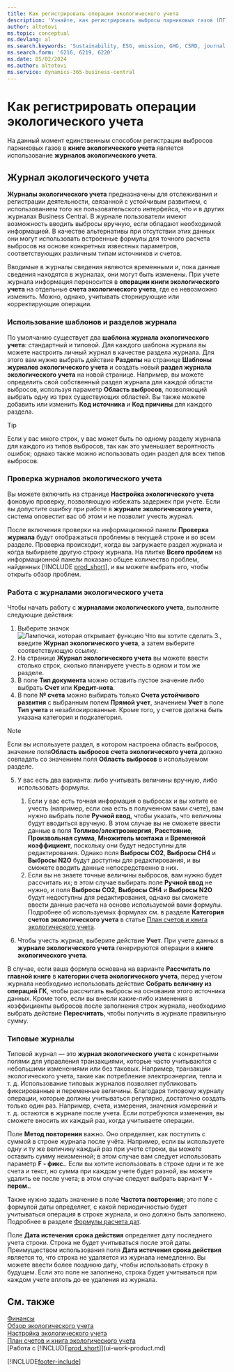 ```yaml
---
title: Как регистрировать операции экологического учета
description: 'Узнайте, как регистрировать выбросы парниковых газов (ПГ).'
author: altotovi
ms.topic: conceptual
ms.devlang: al
ms.search.keywords: 'Sustainability, ESG, emission, GHG, CSRD, journal'
ms.search.form: '6216, 6219, 6220'
ms.date: 05/02/2024
ms.author: altotovi
ms.service: dynamics-365-business-central
---
```


# Как регистрировать операции экологического учета  

На данный момент единственным способом регистрации выбросов парниковых газов в **книге экологического учета** является использование **журналов экологического учета**.   

## Журнал экологического учета  

**Журналы экологического учета** предназначены для отслеживания и регистрации деятельности, связанной с устойчивым развитием, с использованием того же пользовательского интерфейса, что и в других журналах Business Central. В журнале пользователи имеют возможность вводить выбросы вручную, если обладают необходимой информацией. В качестве альтернативы при отсутствии этих данных они могут использовать встроенные формулы для точного расчета выбросов на основе конкретных известных параметров, соответствующих различным типам источников и счетов. 

Вводимые в журналы сведения являются временными и, пока данные сведения находятся в журналах, они могут быть изменены. При учете журнала информация переносится в **операции книги экологического учета** на отдельные **счета экологического учета**, где ее невозможно изменить. Можно, однако, учитывать сторнирующие или корректирующие операции.  

### Использование шаблонов и разделов журнала 

По умолчанию существует два **шаблона журнала экологического учета**: стандартный и типовой. Для каждого шаблона журнала вы можете настроить личный журнал в качестве раздела журнала. Для этого вам нужно выбрать действие **Разделы** на странице **Шаблоны журналов экологического учета** и создать новый **раздел журнала экологического учета** на новой странице. Например, вы можете определить свой собственный раздел журнала для каждой области выбросов, используя параметр **Область выбросов**, позволяющий выбрать одну из трех существующих областей. Вы также можете добавить или изменить **Код источника** и **Код причины** для каждого раздела. 

>[!TIP]
>Если у вас много строк, у вас может быть по одному разделу журнала для каждого из типов выбросов, так как это уменьшает вероятность ошибок; однако также можно использовать один раздел для всех типов выбросов.   

### Проверка журналов экологического учета 

Вы можете включить на странице **Настройка экологического учета** фоновую проверку, позволяющую избежать задержек при учете. Если вы допустите ошибку при работе в **журнале экологического учета**, система оповестит вас об этом и не позволит учесть журнал.  

После включения проверки на информационной панели **Проверка журнала** будут отображаться проблемы в текущей строке и во всем разделе. Проверка происходит, когда вы загружаете раздел журнала и когда выбираете другую строку журнала. На плитке **Всего проблем** на информационной панели показано общее количество проблем, найденных [!INCLUDE [prod_short](includes/prod_short.md)], и вы можете выбрать его, чтобы открыть обзор проблем. 

### Работа с журналами экологического учета 

Чтобы начать работу с **журналами экологического учета**, выполните следующие действия:   

1. Выберите значок ![Лампочка, которая открывает функцию Что вы хотите сделать 3.](media/ui-search/search_small.png "Что вы хотите сделать"), введите **Журнал экологического учета**, а затем выберите соответствующую ссылку. 
2. На странице **Журнал экологического учета** вы можете ввести столько строк, сколько планируете учесть в одном и том же разделе.  
3. В поле **Тип документа** можно оставить пустое значение либо выбрать **Счет** или **Кредит-нота**.  
4. В поле **№ счета** можно выбирать только **Счета устойчивого развития** с выбранным полем **Прямой учет**, значением **Учет** в поле **Тип учета** и незаблокированные. Кроме того, у счетов должна быть указана категория и подкатегория.  

>[!NOTE]
>Если вы используете раздел, в котором настроена область выбросов, значение поля**Область выбросов** **счета экологического учета** должно совпадать со значением поля **Область выбросов** в используемом разделе.  

5. У вас есть два варианта: либо учитывать величины вручную, либо использовать формулы.   

    1. Если у вас есть точная информация о выбросах и вы хотите ее учесть (например, если она есть в полученном вами счете), вам нужно выбрать поле **Ручной ввод**, чтобы указать, что величины будут вводиться вручную. В этом случае вы не сможете ввести данные в поля **Топливо/электроэнергия**, **Расстояние**, **Произвольная сумма**, **Множитель монтажа** и **Временной коэффициент**, поскольку они будут недоступны для редактирования. Однако поля **Выбросы CO2**, **Выбросы CH4** и **Выбросы N2O** будут доступны для редактирования, и вы сможете вводить данные непосредственно в них. 
    2. Если вы не знаете точные величины выбросов, вам нужно будет рассчитать их; в этом случае выбирать поле **Ручной ввод** не нужно, и поля **Выбросы CO2**, **Выбросы CH4** и **Выбросы N2O** будут недоступны для редактирования, однако вы сможете ввести данные расчета на основе используемой вами формулы. Подробнее об используемых формулах см. в разделе **Категория счетов экологического учета** в статье [План счетов и книга экологического учета](finance-sustainability-accounts-ledger.md#account-categories).
    
7. Чтобы учесть журнал, выберите действие **Учет**. При учете данных в **журнале экологического учета** генерируются операции в **книге экологического учета**. 

В случае, если ваша формула основана на варианте **Рассчитать по главной книге** в **категории счета экологического учета**, перед учетом журнала необходимо использовать действие **Собрать величину из операций ГК**, чтобы рассчитать выбросы на основании этого источника данных. Кроме того, если вы внесли какие-либо изменения в коэффициенты выбросов после заполнения строк журнала, необходимо выбрать действие **Пересчитать**, чтобы получить в журнале правильную сумму.  

### Типовые журналы 

Типовой журнал — это **журнал экологического учета** с конкретными полями для управления транзакциями, которые часто учитываются с небольшими изменениями или без таковых. Например, транзакции экологического учета, такие как потребление электроэнергии, тепла и т. д. Использование типовых журналов позволяет публиковать фиксированные и переменные величины. Благодаря типовому журналу операции, которые должны учитываться регулярно, достаточно создать только один раз. Например, счета, измерения, значения измерений и т. д. остаются в журнале после учета. Если потребуются изменения, вы сможете вносить их каждый раз, когда учитываете операции. 

Поле **Метод повторения** важно. Оно определяет, как поступить с суммой в строке журнала после учёта. Например, если вы используете одну и ту же величину каждый раз при учете строки, вы можете оставить сумму неизменной; в этом случае вам следует использовать параметр **F - фикс.**. Если вы хотите использовать в строке одни и те же счета и текст, но сумма при каждом учете будет разной, вы можете удалить ее после учета; в этом случае следует выбрать вариант **V - перем.**. 

Также нужно задать значение в поле **Частота повторения**; это поле с формулой даты определяет, с какой периодичностью будет учитываться операция в строке журнала, и оно должно быть заполнено. Подробнее в разделе [Формулы расчета дат](ui-enter-date-ranges.md#use-date-formulas).  

Поле **Дата истечения срока действия** определяет дату последнего учета строки. Строка не будет учитываться после этой даты. Преимуществом использования поля **Дата истечения срока действия** является то, что строка не удаляется из журнала немедленно. Вы можете ввести более позднюю дату, чтобы использовать строку в будущем. Если это поле не заполнено, строка будет учитываться при каждом учете вплоть до ее удаления из журнала.  

## См. также  
[Финансы](finance.md)    
[Обзор экологического учета](finance-manage-sustainability.md)   
[Настройка экологического учета](finance-sustainability-setup.md)   
[План счетов и книга экологического учета](finance-sustainability-accounts-ledger.md)   
[Работа с [!INCLUDE[prod_short](includes/prod_short.md)]](ui-work-product.md)   

[!INCLUDE[footer-include](includes/footer-banner.md)]
